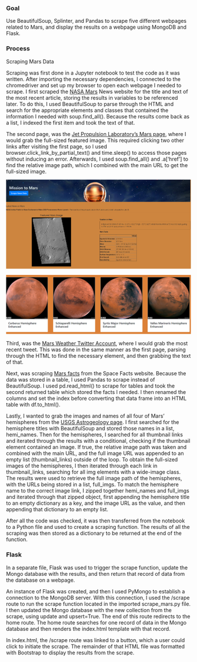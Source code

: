 ### Goal
Use BeautifulSoup, Splinter, and Pandas to scrape five different webpages related to Mars, and display the results on a webpage using MongoDB and Flask.

### Process
Scraping Mars Data

Scraping was first done in a Jupyter notebook to test the code as it was written. After importing the necessary dependencies, I connected to the chromedriver and set up my browser to open each webpage I needed to scrape. I first scraped the [NASA Mars](https://mars.nasa.gov/news/) News website for the title and text of the most recent article, storing the results in variables to be referenced later. To do this, I used BeautifulSoup to parse through the HTML and search for the appropriate elements and classes that contained the information I needed with soup.find_all(). Because the results come back as a list, I indexed the first item and took the text of that.

The second page, was the [Jet Propulsion Laboratory’s Mars page](https://www.jpl.nasa.gov/spaceimages/?search=&category=Mars), where I would grab the full-sized featured image. This required clicking two other links after visiting the first page, so I used browser.click_link_by_partial_text() and time.sleep() to access those pages without inducing an error. Afterwards, I used soup.find_all() and .a[‘href’] to find the relative image path, which I combined with the main URL to get the full-sized image.

![MissionToMars](https://github.com/SurabhiSood/Mission_to_Mars/blob/master/Images/Annotation%202020-07-27%20130104.png)

![MarsHemispheres](https://github.com/SurabhiSood/Mission_to_Mars/blob/master/Images/Capture.PNG)

Third, was the [Mars Weather Twitter Account](https://twitter.com/marswxreport?lang=en), where I would grab the most recent tweet. This was done in the same manner as the first page, parsing through the HTML to find the necessary element, and then grabbing the text of that.

Next, was scraping [Mars facts](https://space-facts.com/mars/) from the Space Facts website. Because the data was stored in a table, I used Pandas to scrape instead of BeautifulSoup. I used pd.read_html() to scrape for tables and took the second returned table which stored the facts I needed. I then renamed the columns and set the index before converting that data frame into an HTML table with df.to_html().

Lastly, I wanted to grab the images and names of all four of Mars’ hemispheres from the [USGS Astrogeology page](https://astrogeology.usgs.gov/). I first searched for the hemisphere titles with BeautifulSoup and stored those names in a list, hemi_names. Then for the hemispheres, I searched for all thumbnail links and iterated through the results with a conditional, checking if the thumbnail element contained an image. If true, the relative image path was taken and combined with the main URL, and the full image URL was appended to an empty list (thumbnail_links) outside of the loop. To obtain the full-sized images of the hemispheres, I then iterated through each link in thumbnail_links, searching for all img elements with a wide-image class. The results were used to retrieve the full image path of the hemispheres, with the URLs being stored in a list, full_imgs. To match the hemisphere name to the correct image link, I zipped together hemi_names and full_imgs and iterated through that zipped object, first appending the hemisphere title to an empty dictionary as a key, and the image URL as the value, and then appending that dictionary to an empty list.

After all the code was checked, it was then transferred from the notebook to a Python file and used to create a scraping function. The results of all the scraping was then stored as a dictionary to be returned at the end of the function.

### Flask

In a separate file, Flask was used to trigger the scrape function, update the Mongo database with the results, and then return that record of data from the database on a webpage.

An instance of Flask was created, and then I used PyMongo to establish a connection to the MongoDB server. With this connection, I used the /scrape route to run the scrape function located in the imported scrape_mars.py file. I then updated the Mongo database with the new collection from the scrape, using update and upsert=True. The end of this route redirects to the home route. The home route searches for one record of data in the Mongo database and then renders the index.html template with that record.

In index.html, the /scrape route was linked to a button, which a user could click to initiate the scrape. The remainder of that HTML file was formatted with Bootstrap to display the results from the scrape.
